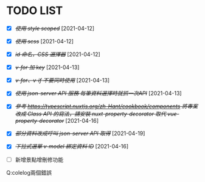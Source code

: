 # TODO LIST

- [X] ~~*使用 style scoped*~~ [2021-04-12]

- [X] ~~*使用 scss*~~ [2021-04-12]

- [X] ~~*id 命名，CSS 選擇器*~~ [2021-04-12]

- [X] ~~*v-for 加 key*~~ [2021-04-13]

- [X] ~~*v-for、v-if 不要同時使用*~~ [2021-04-13]

- [X] ~~*使用 json-server API 服務 每筆資料選擇時就抓一次API*~~ [2021-04-13]

- [X] ~~*參考 https://typescript.nuxtjs.org/zh-Hant/cookbook/components 將專案改成 Class API 的寫法，請安裝 nuxt-property-decorator 取代 vue-property-decorator*~~ [2021-04-16]

- [X] ~~*部分資料改成呼叫 json-server API 取得*~~ [2021-04-19]

- [X] ~~*下拉式選單 v-model 綁定資料 ID*~~ [2021-04-16]


- [ ] 新增景點增刪修功能




Q:colelog兩個錯誤

